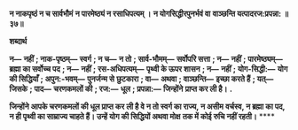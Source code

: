 **न नाकपृष्ठं न च सार्वभौमं** **न पारमेष्ठ्यं न रसाधिपत्यम् ।** **न योगसिद्धीरपुनर्भवं वा** **वाञ्छन्ति यत्पादरज:प्रपन्ना: ॥ ३७॥** 

**शब्दार्थ** 

**न—** **नहीं** **; नाक-पृष्ठम्—** **स्वर्ग** **; न च—** **न तो** **; सार्व-भौमम्—** **सर्वोपरि सत्ता** **; न—** **नहीं** **; पारमेष्ठ्यम्—** **ब्रह्मा का सर्वोच्च पद** **; न—** **नहीं** **; रस-अधिपत्यम्—** **पृथ्वी के ऊपर शासन** **; न—** **नहीं** **; योग-सिद्धी:—** **योग की सिद्धियाँ** **; अपुन:-भवम्—** **पुनर्जन्म से** **छुटकारा** **; वा—** **अथवा** **; वाञ्छन्ति—** **इच्छा करते हैं** **; यत्—** **जिसके** **; पाद—** **चरणकमलों की** **; रज:—** **धूल** **; प्रपन्ना:—** **जिन्होंने** **प्राप्त कर ली है।** **.** 

**जिन्होंने आपके चरणकमलों की धूल प्राप्त कर ली है वे न तो स्वर्ग का राज्य, न असीम** **वर्चस्व, न ब्रह्मा का पद, न ही पृथ्वी का साम्राज्य चाहते हैं। उन्हें योग की सिद्धियों अथवा मोक्ष** **तक में कोई रुचि नहीं रहती।** **** 